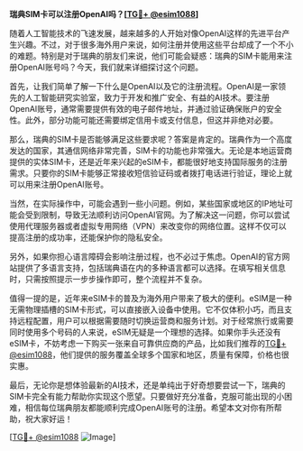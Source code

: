 **瑞典SIM卡可以注册OpenAI吗？[[TG💪+ @esim1088](https://t.me/s/esim1088)]**

随着人工智能技术的飞速发展，越来越多的人开始对像OpenAI这样的先进平台产生兴趣。不过，对于很多海外用户来说，如何注册并使用这些平台却成了一个不小的难题。特别是对于瑞典的朋友们来说，他们可能会疑惑：瑞典的SIM卡能用来注册OpenAI账号吗？今天，我们就来详细探讨这个问题。

首先，让我们简单了解一下什么是OpenAI以及它的注册流程。OpenAI是一家领先的人工智能研究实验室，致力于开发和推广安全、有益的AI技术。要注册OpenAI账号，通常需要提供有效的电子邮件地址，并通过验证确保账户的安全性。此外，部分功能可能还需要绑定信用卡或支付信息，但这并非绝对必要。

那么，瑞典的SIM卡是否能够满足这些要求呢？答案是肯定的。瑞典作为一个高度发达的国家，其通信网络非常完善，SIM卡的功能也非常强大。无论是本地运营商提供的实体SIM卡，还是近年来兴起的eSIM卡，都能很好地支持国际服务的注册需求。只要你的SIM卡能够正常接收短信验证码或者拨打电话进行验证，理论上就可以用来注册OpenAI账号。

当然，在实际操作中，可能会遇到一些小问题。例如，某些国家或地区的IP地址可能会受到限制，导致无法顺利访问OpenAI官网。为了解决这一问题，你可以尝试使用代理服务器或者虚拟专用网络（VPN）来改变你的网络位置。这样不仅可以提高注册的成功率，还能保护你的隐私安全。

另外，如果你担心语言障碍会影响注册过程，也不必过于焦虑。OpenAI的官方网站提供了多语言支持，包括瑞典语在内的多种语言都可以选择。在填写相关信息时，只需按照提示一步步操作即可，整个流程并不复杂。

值得一提的是，近年来eSIM卡的普及为海外用户带来了极大的便利。eSIM是一种无需物理插槽的SIM卡形式，可以直接嵌入设备中使用。它不仅体积小巧，而且支持远程配置，用户可以根据需要随时切换运营商和服务计划。对于经常旅行或需要同时使用多个号码的人来说，eSIM无疑是一个理想的选择。如果你手头还没有eSIM卡，不妨考虑一下购买一张来自可靠供应商的产品，比如我们推荐的[TG💪+ @esim1088](https://t.me/s/esim1088)，他们提供的服务覆盖全球多个国家和地区，质量有保障，价格也很实惠。

最后，无论你是想体验最新的AI技术，还是单纯出于好奇想要尝试一下，瑞典的SIM卡完全有能力帮助你实现这个愿望。只要做好充分准备，克服可能出现的小困难，相信每位瑞典朋友都能顺利完成OpenAI账号的注册。希望本文对你有所帮助，祝大家好运！

[[TG💪+ @esim1088](https://t.me/s/esim1088) ![Image](https://i.postimg.cc/4NQfJmqS/Snipaste-2025-05-13-00-14-12.png)]